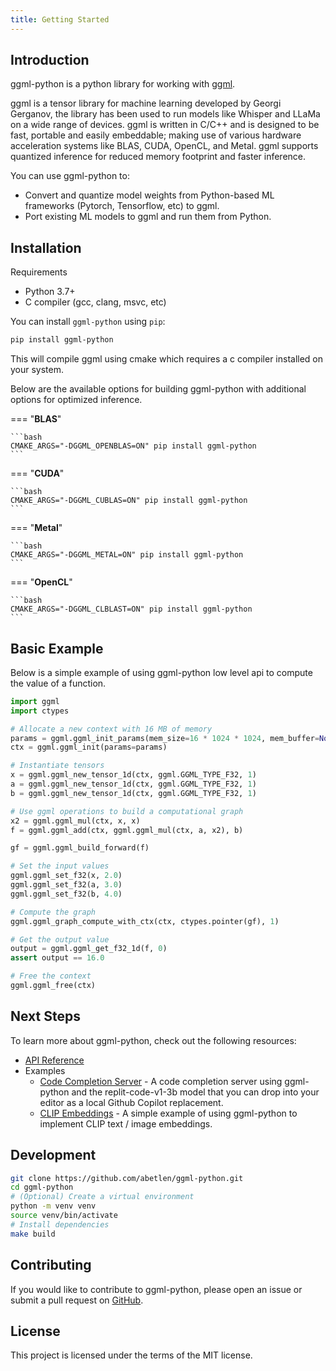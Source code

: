 ```yaml
---
title: Getting Started
---
```


## Introduction

ggml-python is a python library for working with [ggml](https://github.com/ggerganov/ggml).

ggml is a tensor library for machine learning developed by Georgi Gerganov, the library has been used to run models like Whisper and LLaMa on a wide range of devices.
ggml is written in C/C++ and is designed to be fast, portable and easily embeddable; making use of various hardware acceleration systems like BLAS, CUDA, OpenCL, and Metal.
ggml supports quantized inference for reduced memory footprint and faster inference.

You can use ggml-python to:

- Convert and quantize model weights from Python-based ML frameworks (Pytorch, Tensorflow, etc) to ggml.
- Port existing ML models to ggml and run them from Python.

## Installation

Requirements

- Python 3.7+
- C compiler (gcc, clang, msvc, etc)

You can install `ggml-python` using `pip`:

```bash
pip install ggml-python
```

This will compile ggml using cmake which requires a c compiler installed on your system.

Below are the available options for building ggml-python with additional options for optimized inference.

=== "**BLAS**"

    ```bash
    CMAKE_ARGS="-DGGML_OPENBLAS=ON" pip install ggml-python
    ```

=== "**CUDA**"

    ```bash
    CMAKE_ARGS="-DGGML_CUBLAS=ON" pip install ggml-python
    ```

=== "**Metal**"

    ```bash
    CMAKE_ARGS="-DGGML_METAL=ON" pip install ggml-python
    ```

=== "**OpenCL**"

    ```bash
    CMAKE_ARGS="-DGGML_CLBLAST=ON" pip install ggml-python
    ```

## Basic Example

Below is a simple example of using ggml-python low level api to compute the value of a function.

```python
import ggml
import ctypes

# Allocate a new context with 16 MB of memory
params = ggml.ggml_init_params(mem_size=16 * 1024 * 1024, mem_buffer=None)
ctx = ggml.ggml_init(params=params)

# Instantiate tensors
x = ggml.ggml_new_tensor_1d(ctx, ggml.GGML_TYPE_F32, 1)
a = ggml.ggml_new_tensor_1d(ctx, ggml.GGML_TYPE_F32, 1)
b = ggml.ggml_new_tensor_1d(ctx, ggml.GGML_TYPE_F32, 1)

# Use ggml operations to build a computational graph
x2 = ggml.ggml_mul(ctx, x, x)
f = ggml.ggml_add(ctx, ggml.ggml_mul(ctx, a, x2), b)

gf = ggml.ggml_build_forward(f)

# Set the input values
ggml.ggml_set_f32(x, 2.0)
ggml.ggml_set_f32(a, 3.0)
ggml.ggml_set_f32(b, 4.0)

# Compute the graph
ggml.ggml_graph_compute_with_ctx(ctx, ctypes.pointer(gf), 1)

# Get the output value
output = ggml.ggml_get_f32_1d(f, 0)
assert output == 16.0

# Free the context
ggml.ggml_free(ctx)
```

## Next Steps

To learn more about ggml-python, check out the following resources:

- [API Reference](api-reference.md)
- Examples
    - [Code Completion Server](https://github.com/abetlen/ggml-python/tree/main/examples/replit) - A code completion server using ggml-python and the replit-code-v1-3b model that you can drop into your editor as a local Github Copilot replacement.
    - [CLIP Embeddings](https://github.com/abetlen/ggml-python/tree/main/examples/clip) - A simple example of using ggml-python to implement CLIP text / image embeddings.

## Development

```bash
git clone https://github.com/abetlen/ggml-python.git
cd ggml-python
# (Optional) Create a virtual environment
python -m venv venv
source venv/bin/activate
# Install dependencies
make build
```

## Contributing

If you would like to contribute to ggml-python, please open an issue or submit a pull request on [GitHub](https://github.com/abetlen/ggml-python).


## License

This project is licensed under the terms of the MIT license.